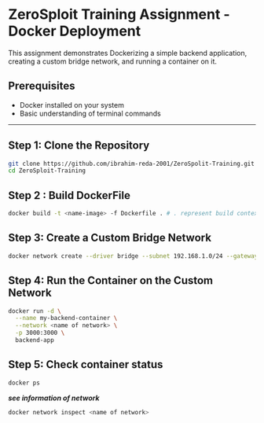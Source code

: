 # ZeroSploit Training Assignment - Docker Deployment

This assignment demonstrates Dockerizing a simple backend application, creating a custom bridge network, and running a container on it.

## Prerequisites
- Docker installed on your system
- Basic understanding of terminal commands

---

## Step 1: Clone the Repository
```bash
git clone https://github.com/ibrahim-reda-2001/ZeroSpolit-Training.git
cd ZeroSploit-Training
```
## Step 2 : Build DockerFile
```bash
docker build -t <name-image> -f Dockerfile . # . represent build context
```
## Step 3: Create a Custom Bridge Network
```bash
docker network create --driver bridge --subnet 192.168.1.0/24 --gateway 192.168.1.1 <name of network>
```
## Step 4: Run the Container on the Custom Network
```bash
docker run -d \
  --name my-backend-container \
  --network <name of network> \
  -p 3000:3000 \
  backend-app
```
## Step 5: Check container status
```bash
docker ps 
```
***see information of network***
```bash
docker network inspect <name of network>
```